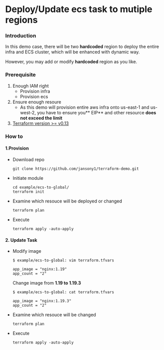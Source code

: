 # Deploy/Update ecs  task to mutiple regions

### Introduction

In this demo case, there will be two **hardcoded** region to deploy the entire infra and ECS cluster, which will be enhanced with dynamic way. 

However, you may add or modify **hardcoded** region as you like.

### Prerequisite

1. Enough IAM right 
   * Provision infra
   * Provision ecs
2. Ensure enough resoure 
   * As this demo will provision entire aws infra onto us-east-1 and us-west-2, you have to ensure you** EIP** and other resource **does not exceed the limit**
3. [Terraform version >= v0.13](https://www.terraform.io/downloads.html)



### How to

#### 1.Provision

* Download repo

  ```
  git clone https://github.com/jansony1/terraform-demo.git
  ```

* Initiate module

  ```
  cd example/ecs-to-global/
  terraform init
  ```

* Examine which resouce will be deployed or changed

  ```
  terraform plan
  ```

* Execute 

  ```
  terraform apply -auto-apply
  ```

#### 2. Update Task

* Modify image

  ```
  $ example/ecs-to-global: vim terraform.tfvars
  
  app_image = "nginx:1.19"
  app_count = "2"
  ```

   Change image from **1.19 to 1.19.3**

  ```
  $ example/ecs-to-global: cat terraform.tfvars
  
  app_image = "nginx:1.19.3"
  app_count = "2"
  ```

* Examine which resouce will be  changed

  ```
  terraform plan
  ```

* Execute 

  ```
  terraform apply -auto-apply
  ```

  #### 

  

  

